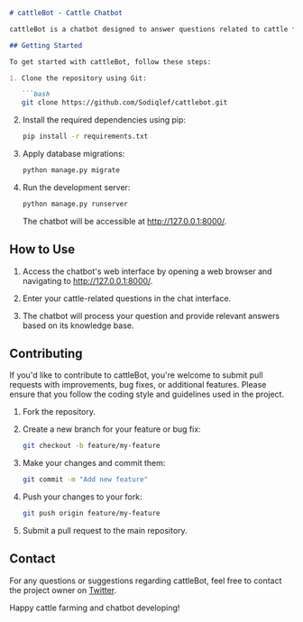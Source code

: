 ```markdown
# cattleBot - Cattle Chatbot

cattleBot is a chatbot designed to answer questions related to cattle farming and cattle-related topics. It provides information and answers about various aspects of cattle, such as cattle breeds, farming practices, health management, and more.

## Getting Started

To get started with cattleBot, follow these steps:

1. Clone the repository using Git:

   ```bash
   git clone https://github.com/Sodiqlef/cattlebot.git
   ```

2. Install the required dependencies using pip:

   ```bash
   pip install -r requirements.txt
   ```

3. Apply database migrations:

   ```bash
   python manage.py migrate
   ```

4. Run the development server:

   ```bash
   python manage.py runserver
   ```

   The chatbot will be accessible at http://127.0.0.1:8000/.

## How to Use

1. Access the chatbot's web interface by opening a web browser and navigating to http://127.0.0.1:8000/.

2. Enter your cattle-related questions in the chat interface.

3. The chatbot will process your question and provide relevant answers based on its knowledge base.

## Contributing

If you'd like to contribute to cattleBot, you're welcome to submit pull requests with improvements, bug fixes, or additional features. Please ensure that you follow the coding style and guidelines used in the project.

1. Fork the repository.

2. Create a new branch for your feature or bug fix:

   ```bash
   git checkout -b feature/my-feature
   ```

3. Make your changes and commit them:

   ```bash
   git commit -m "Add new feature"
   ```

4. Push your changes to your fork:

   ```bash
   git push origin feature/my-feature
   ```

5. Submit a pull request to the main repository.


## Contact

For any questions or suggestions regarding cattleBot, feel free to contact the project owner on [Twitter](https://twitter.com/sodiqOgundimu).


Happy cattle farming and chatbot developing!
```
